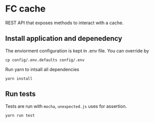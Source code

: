 # FC cache
REST API that exposes methods to interact with a cache.

## Install application and depenedency

The enviorment configuration is kept in .env file. You can override by

```
cp config/.env.defaults config/.env
```

Run yarn to intsall all dependencies

```
yarn install
```

## Run tests

Tests are run with `mocha`,  `unexpected.js` uses for assertion.

```
yarn run test
```



